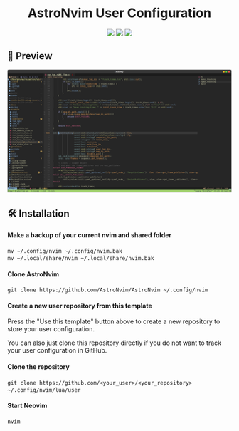 <h1 align="center">AstroNvim User Configuration</h1>

<div align="center">
<img src="https://img.shields.io/github/last-commit/hellovuong/AstroNvim_hellovuong?style=for-the-badge&logo=github&color=a6da95&logoColor=D9E0EE&labelColor=302D41"/>
<img src="https://img.shields.io/github/repo-size/hellovuong/AstroNvim_hellovuong?style=for-the-badge&logo=dropbox&color=7dc4e4&logoColor=D9E0EE&labelColor=302D41"/>
<img src="https://img.shields.io/github/license/hellovuong/AstroNvim_hellovuong?style=for-the-badge&logo=powerpages&color=cba6f7&logoColor=D9E0EE&labelColor=302D41"/>
</div>


## 🌟 Preview

![Preview1](https://raw.githubusercontent.com/hellovuong/AstroNvim_hellovuong/main/.github/preview.png)

## 🛠️ Installation

#### Make a backup of your current nvim and shared folder

```shell
mv ~/.config/nvim ~/.config/nvim.bak
mv ~/.local/share/nvim ~/.local/share/nvim.bak
```

#### Clone AstroNvim

```shell
git clone https://github.com/AstroNvim/AstroNvim ~/.config/nvim
```

#### Create a new user repository from this template

Press the "Use this template" button above to create a new repository to store your user configuration.

You can also just clone this repository directly if you do not want to track your user configuration in GitHub.

#### Clone the repository

```shell
git clone https://github.com/<your_user>/<your_repository> ~/.config/nvim/lua/user
```

#### Start Neovim

```shell
nvim
```
